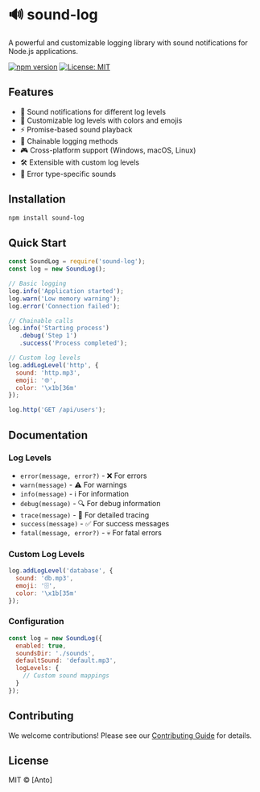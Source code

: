 # 🔊 sound-log

A powerful and customizable logging library with sound notifications for Node.js applications.

[![npm version](https://badge.fury.io/js/sound-log.svg)](https://badge.fury.io/js/sound-log)
[![License: MIT](https://img.shields.io/badge/License-MIT-yellow.svg)](https://opensource.org/licenses/MIT)

## Features

- 🎵 Sound notifications for different log levels
- 🎨 Customizable log levels with colors and emojis
- ⚡ Promise-based sound playback
- 🔗 Chainable logging methods
- 🎮 Cross-platform support (Windows, macOS, Linux)
- 🛠️ Extensible with custom log levels
- 🎯 Error type-specific sounds

## Installation

```bash
npm install sound-log
```

## Quick Start

```javascript
const SoundLog = require('sound-log');
const log = new SoundLog();

// Basic logging
log.info('Application started');
log.warn('Low memory warning');
log.error('Connection failed');

// Chainable calls
log.info('Starting process')
   .debug('Step 1')
   .success('Process completed');

// Custom log levels
log.addLogLevel('http', {
  sound: 'http.mp3',
  emoji: '🌐',
  color: '\x1b[36m'
});

log.http('GET /api/users');
```

## Documentation

### Log Levels

- `error(message, error?)` - ❌ For errors
- `warn(message)` - ⚠️ For warnings
- `info(message)` - ℹ️ For information
- `debug(message)` - 🔍 For debug information
- `trace(message)` - 📍 For detailed tracing
- `success(message)` - ✅ For success messages
- `fatal(message, error?)` - 💀 For fatal errors

### Custom Log Levels

```javascript
log.addLogLevel('database', {
  sound: 'db.mp3',
  emoji: '🗄️',
  color: '\x1b[35m'
});
```

### Configuration

```javascript
const log = new SoundLog({
  enabled: true,
  soundsDir: './sounds',
  defaultSound: 'default.mp3',
  logLevels: {
    // Custom sound mappings
  }
});
```

## Contributing

We welcome contributions! Please see our [Contributing Guide](CONTRIBUTING.md) for details.

## License

MIT © [Anto]
